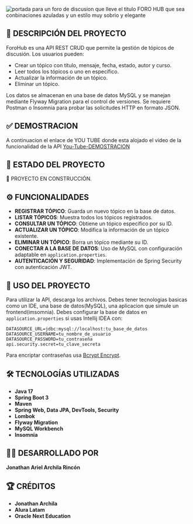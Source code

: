
![portada para un foro de discusion que lleve el titulo _FORO HUB_ que sea conbinaciones azuladas y un estilo muy sobrio y elegante](https://github.com/user-attachments/assets/4e3a45cb-f2d2-4a7b-a78e-3a8fb7abd93c)

## 📄 DESCRIPCIÓN DEL PROYECTO

ForoHub es una API REST CRUD que permite la gestión de tópicos de discusión. Los usuarios pueden:

- Crear un tópico con título, mensaje, fecha, estado, autor y curso.
- Leer todos los tópicos o uno en específico.
- Actualizar la información de un tópico.
- Eliminar un tópico.

Los datos se almacenan en una base de datos MySQL y se manejan mediante Flyway Migration para el control de versiones. Se requiere Postman o Insomnia para probar las solicitudes HTTP en formato JSON.

## ✅ DEMOSTRACION
A continuacion el enlace de YOU TUBE donde esta alojado el video de la funcionalidad de la API
[You-Tube-DEMOSTRACION](https://youtu.be/joPYRgxfiuQ)

## 🔨 ESTADO DEL PROYECTO

🚧 PROYECTO EN CONSTRUCCIÓN.

## ⚙️ FUNCIONALIDADES

- **REGISTRAR TÓPICO**: Guarda un nuevo tópico en la base de datos.
- **LISTAR TÓPICOS**: Muestra todos los tópicos registrados.
- **CONSULTAR UN TÓPICO**: Obtiene un tópico específico por su ID.
- **ACTUALIZAR UN TÓPICO**: Modifica la información de un tópico existente.
- **ELIMINAR UN TÓPICO**: Borra un tópico mediante su ID.
- **CONECTAR A LA BASE DE DATOS**: Uso de MySQL con configuración adaptable en `application.properties`.
- **AUTENTICACIÓN Y SEGURIDAD**: Implementación de Spring Security con autenticación JWT.

## 🚀 USO DEL PROYECTO

Para utilizar la API, descarga los archivos. Debes tener tecnologias basicas como un IDE, una base de datos(MySQL), una aplicacion que simule un frontend(imsomnia). Debes configurar la base de datos en `application.properties` si usas Intellij IDEA con:

```properties
DATASOURCE_URL=jdbc:mysql://localhost:tu_base_de_datos
DATASOURCE_USERNAME=tu_nombre_de_usuario
DATASOURCE_PASSWORD=tu_contraseña
api.security.secret=tu_clave_secreta
```

Para encriptar contraseñas usa [Bcrypt Encrypt](https://www.browserling.com/tools/bcrypt).

## 🛠️ TECNOLOGÍAS UTILIZADAS

- **Java 17**
- **Spring Boot 3**
- **Maven**
- **Spring Web, Data JPA, DevTools, Security**
- **Lombok**
- **Flyway Migration**
- **MySQL Workbench**
- **Insomnia**

## 👨‍💻 DESARROLLADO POR

**Jonathan Ariel Archila Rincón**

## 🏆 CRÉDITOS

- **Jonathan Archila**
- **Alura Latam**
- **Oracle Next Education**


